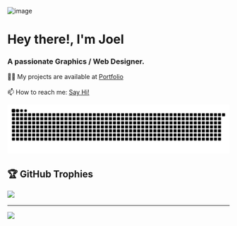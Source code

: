 ![image](https://github.com/user-attachments/assets/d2c758d3-3258-4d67-951c-da69e1c80ad7)

<h1 align="left">Hey there!, I'm Joel</h1>
<h3 align="left">A passionate Graphics / Web Designer.</h3>

👨‍💻 My projects are available at <a href="https://jo-erl.github.io/joelanangportfolio/" target="_blank">Portfolio</a> <br><br>
📫 How to reach me: <a href="mailto:jo.erl444@gmail.com">Say Hi!</a>

![Snake animation](https://github.com/Emily-Sousa/Emily-Sousa/blob/output/github-contribution-grid-snake.svg)

[comment]: <> (💻 Tech Stack:)
[comment]: <> (## 🌐 Socials:)

## 🏆 GitHub Trophies
![](https://github-profile-trophy.vercel.app/?username=Jo-erl&theme=radical&no-frame=false&no-bg=false&margin-w=4)

---
[![](https://visitcount.itsvg.in/api?id=Jo-erl&icon=0&color=0)](https://visitcount.itsvg.in)
